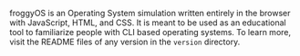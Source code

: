 froggyOS is an Operating System simulation written entirely in the browser with JavaScript, HTML, and CSS. It is meant to be used as an educational tool to familiarize people with CLI based operating systems. To learn more, visit the README files of any version in the `version` directory.
